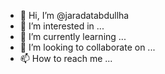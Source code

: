 - 👋 Hi, I’m @jaradatabdullha
- 👀 I’m interested in ...
- 🌱 I’m currently learning ...
- 💞️ I’m looking to collaborate on ...
- 📫 How to reach me ...

<!---
jaradatabdullha/jaradatabdullha is a ✨ special ✨ repository because its `README.md` (this file) appears on your GitHub profile.
You can click the Preview link to take a look at your changes.
--->
